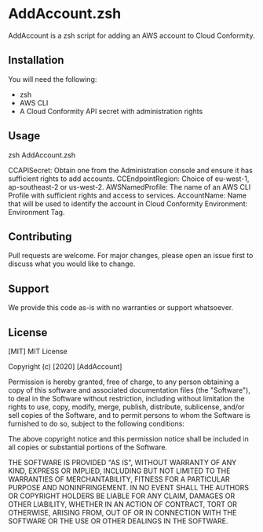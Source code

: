 # AddAccount.zsh

AddAccount is a zsh script for adding an AWS account to Cloud Conformity.

## Installation

You will need the following:

- zsh
- AWS CLI
- A Cloud Conformity API secret with administration rights

## Usage

zsh AddAccount.zsh <CCAPISecret> <CCEndpointRegion> <AWSNamedProfile> <AccountName> <Environment>

CCAPISecret: Obtain one from the Administration console and ensure it has sufficient rights to add accounts.
CCEndpointRegion: Choice of eu-west-1, ap-southeast-2 or us-west-2.
AWSNamedProfile: The name of an AWS CLI Profile with sufficient rights and access to services.
AccountName: Name that will be used to identify the account in Cloud Conformity
Environment: Environment Tag.

## Contributing
Pull requests are welcome. For major changes, please open an issue first to discuss what you would like to change.

## Support
We provide this code as-is with no warranties or support whatsoever.

## License
[MIT] MIT License

Copyright (c) [2020] [AddAccount]

Permission is hereby granted, free of charge, to any person obtaining a copy
of this software and associated documentation files (the "Software"), to deal
in the Software without restriction, including without limitation the rights
to use, copy, modify, merge, publish, distribute, sublicense, and/or sell
copies of the Software, and to permit persons to whom the Software is
furnished to do so, subject to the following conditions:

The above copyright notice and this permission notice shall be included in all
copies or substantial portions of the Software.

THE SOFTWARE IS PROVIDED "AS IS", WITHOUT WARRANTY OF ANY KIND, EXPRESS OR
IMPLIED, INCLUDING BUT NOT LIMITED TO THE WARRANTIES OF MERCHANTABILITY,
FITNESS FOR A PARTICULAR PURPOSE AND NONINFRINGEMENT. IN NO EVENT SHALL THE
AUTHORS OR COPYRIGHT HOLDERS BE LIABLE FOR ANY CLAIM, DAMAGES OR OTHER
LIABILITY, WHETHER IN AN ACTION OF CONTRACT, TORT OR OTHERWISE, ARISING FROM,
OUT OF OR IN CONNECTION WITH THE SOFTWARE OR THE USE OR OTHER DEALINGS IN THE
SOFTWARE.
